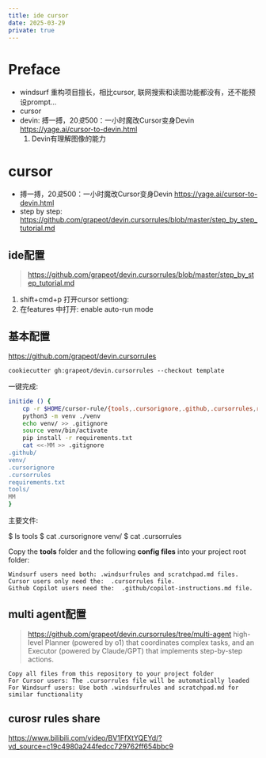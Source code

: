 ```yaml
---
title: ide cursor
date: 2025-03-29
private: true
---
```

# Preface
- windsurf 重构项目擅长，相比cursor, 联网搜索和读图功能都没有，还不能预设prompt…
- cursor
- devin: 搏一搏，$20变$500：一小时魔改Cursor变身Devin https://yage.ai/cursor-to-devin.html
    1. Devin有理解图像的能力

# cursor
- 搏一搏，$20变$500：一小时魔改Cursor变身Devin https://yage.ai/cursor-to-devin.html
- step by step: https://github.com/grapeot/devin.cursorrules/blob/master/step_by_step_tutorial.md

## ide配置
> https://github.com/grapeot/devin.cursorrules/blob/master/step_by_step_tutorial.md
1. shift+cmd+p 打开cursor settiong:
2. 在features 中打开: enable auto-run mode

## 基本配置
https://github.com/grapeot/devin.cursorrules

    cookiecutter gh:grapeot/devin.cursorrules --checkout template  

一键完成:
```bash
initide () {
    cp -r $HOME/cursor-rule/{tools,.cursorignore,.github,.cursorrules,requirements.txt} ./
    python3 -m venv ./venv
    echo venv/ >> .gitignore
    source venv/bin/activate
    pip install -r requirements.txt
    cat <<-MM >> .gitignore
.github/
venv/
.cursorignore
.cursorrules
requirements.txt
tools/
MM
}
```


主要文件: 

   $ ls tools
   $ cat .cursorignore 
   venv/
   $ cat .cursorrules

Copy the **tools** folder and the following **config files** into your project root folder:  

    Windsurf users need both: .windsurfrules and scratchpad.md files. 
    Cursor users only need the:  .cursorrules file. 
    Github Copilot users need the:  .github/copilot-instructions.md file.

## multi agent配置
> https://github.com/grapeot/devin.cursorrules/tree/multi-agent
high-level Planner (powered by o1) that coordinates complex tasks,
and an Executor (powered by Claude/GPT) that implements step-by-step actions.

    Copy all files from this repository to your project folder
    For Cursor users: The .cursorrules file will be automatically loaded
    For Windsurf users: Use both .windsurfrules and scratchpad.md for similar functionality

## curosr rules share
https://www.bilibili.com/video/BV1FfXtYQEYd/?vd_source=c19c4980a244fedcc729762ff654bbc9